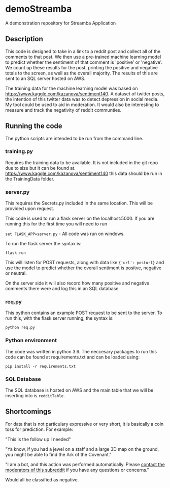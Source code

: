 # demoStreamba
A demonstration repository for Streamba Application

## Description
This code is designed to take in a link to a reddit post and collect all of the comments to that post. We then use a pre-trained machine learning model to predict whether the sentiment of that comment is 'positive' or 'negative'. We count up these results for the post, printing the positive and negative totals to the screen, as well as the overall majority. The results of this are sent to an SQL server hosted on AWS.

The training data for the machine learning model was based on https://www.kaggle.com/kazanova/sentiment140. A dataset of twitter posts, the intention of this twitter data was to detect depression in social media. My tool could be used to aid in moderation. It would also be interesting to measure and track the negativity of reddit communties.

## Running the code
The python scripts are intended to be run from the command line. 

### training.py 
Requires the training data to be available. It is not included in the git repo due to size but it can be found at. https://www.kaggle.com/kazanova/sentiment140
this data should be run in the TrainingData folder.

### server.py
This requires the Secrets.py included in the same location. This will be provided upon request.

This code is used to run a flask server on the localhost:5000. If you are running this for the first time you will need to run 

`set FLASK_APP=server.py` - All code was run on windows.

To run the flask server the syntax is:

`flask run`

This will listen for POST requests, along with data like `{'url': posturl}` and use the model to predict whether the overall sentiment is positve, negative or neutral.

On the server side it will also record how many positive and negative comments there were and log this in an SQL database.

### req.py
This python contains an example POST request to be sent to the server. To run this, with the flask server running, the syntax is:

`python req.py`

### Python environment
The code was written in python 3.6. The neccesary packages to run this code can be found at requirements.txt and can be loaded using:

`pip install -r requirements.txt`
 
### SQL Database
The SQL database is hosted on AWS and the main table that we will be inserting into is `redditTable`.

## Shortcomings
For data that is not particulary expressive or very short, it is basically a coin toss for prediction. For example:

"This is the follow up I needed"

"Ya know, if you had a jewel on a staff and a large 3D map on the ground, you might be able to find the Ark of the Covenant."

"I am a bot, and this action was performed automatically. Please [contact the moderators of this subreddit](/message/compose/?to=/r/politics) if you have any questions or concerns."

Would all be classified as negative.
